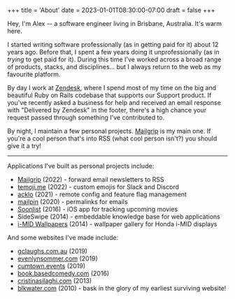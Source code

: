 +++
title = 'About'
date = 2023-01-01T08:30:00-07:00
draft = false
+++

Hey, I'm Alex -- a software engineer living in Brisbane, Australia. It's warm here.

I started writing software professionally (as in getting paid for it) about 12 years ago. Before that, I spent a few years doing it unprofessionally (as in *trying* to get paid for it). During this time I've worked across a broad range of products, stacks, and disciplines... but I always return to the web as my favourite platform.

By day I work at [Zendesk](https://zendesk.com), where I spend most of my time on the big and beautiful Ruby on Rails codebase that supports our Support product.
If you've recently asked a business for help and received an email response with "Delivered by Zendesk" in the footer, there's a high chance your request passed through something I've contributed to.

By night, I maintain a few personal projects. [Mailgrip](https://mailgrip.io) is my main one. If you're a cool person that's into RSS (what cool person isn't?) you should give it a try!

---

Applications I've built as personal projects include:

- [Mailgrip](https://mailgrip.io) (2022) - forward email newsletters to RSS
- [temoji.me](https://temoji.me) (2022) - custom emojis for Slack and Discord
- [acklo](https://acklo.app) (2021) - remote config and feature flag management
- [mailpin](https://mailpin.com) (2020) - permalinks for emails
- [Soonlist](https://soonlistapp.com) (2016) - iOS app for tracking upcoming movies
- SideSwipe (2014) - embeddable knowledge base for web applications
- [i-MID Wallpapers](https://imidwallpapers.com/) (2014) - wallpaper gallery for Honda i-MID displays

And some websites I've made include:

- [gclaughs.com.au](https://gclaughs.com.au) (2019)
- [evenlynsommer.com](https://evelynsommer.com) (2019)
- [cumtown.events](https://cumtown.events) (2019)
- [book.basedcomedy.com](https://book.basedcomedy.com) (2016)
- [cristinasilaghi.com](https://cristinasilaghi.com) (2013)
- [blkwater.com](https://blkwater.com) (2010) - bask in the glory of my earliest surviving website!

